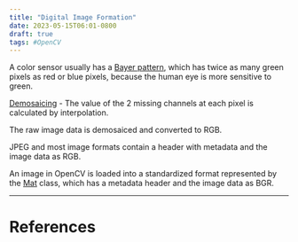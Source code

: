 ```yaml
---
title: "Digital Image Formation"
date: 2023-05-15T06:01-0800
draft: true
tags: #OpenCV
---
```


A color sensor usually has a [Bayer pattern](../bayer-pattern/), which has twice as many green pixels as red or blue pixels, because the human eye is more sensitive to green.

[Demosaicing](../demosaicing/) - The value of the 2 missing channels at each pixel is calculated by interpolation.

The raw image data is demosaiced and converted to RGB.

JPEG and most image formats contain a header with metadata and the image data as RGB.

An image in OpenCV is loaded into a standardized format represented by the [Mat](../mat/) class, which has a metadata header and the image data as BGR.


---
# References

